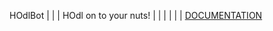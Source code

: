 HOdlBot
   |
   |
   |
HOdl on to your nuts!
   |
   |
   |
   |
   |
   |
   [DOCUMENTATION](https://gaissa.github.io/HOdlBot/hodlbot.html)
